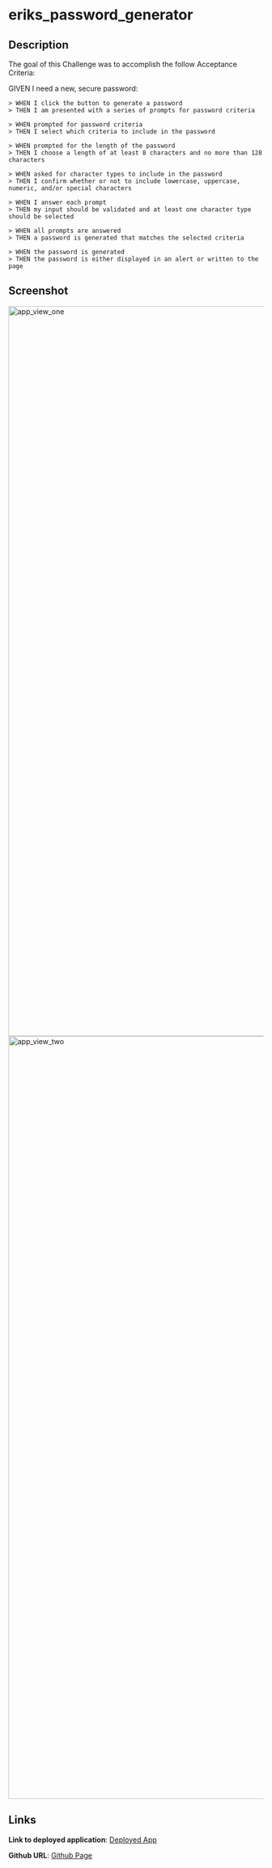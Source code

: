 # eriks_password_generator

## Description

The goal of this Challenge was to accomplish the follow Acceptance Criteria:

GIVEN I need a new, secure password:

    > WHEN I click the button to generate a password
    > THEN I am presented with a series of prompts for password criteria

    > WHEN prompted for password criteria
    > THEN I select which criteria to include in the password

    > WHEN prompted for the length of the password
    > THEN I choose a length of at least 8 characters and no more than 128 characters

    > WHEN asked for character types to include in the password
    > THEN I confirm whether or not to include lowercase, uppercase, numeric, and/or special characters

    > WHEN I answer each prompt
    > THEN my input should be validated and at least one character type should be selected

    > WHEN all prompts are answered
    > THEN a password is generated that matches the selected criteria

    > WHEN the password is generated
    > THEN the password is either displayed in an alert or written to the page

## Screenshot

<img width="1443" alt="app_view_one" src="https://user-images.githubusercontent.com/122952630/220164381-85cc1703-9a77-499a-ab17-ac6fffb95fcd.png">

<img width="1508" alt="app_view_two" src="https://user-images.githubusercontent.com/122952630/220164443-d6aa610e-2471-482a-acb9-25546869d16b.png">


## Links

**Link to deployed application**: [Deployed App](https://erikchiodo.github.io/eriks_password_generator/)

**Github URL**: [Github Page](https://github.com/erikchiodo/eriks_password_generator)

